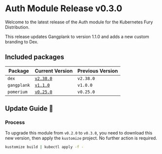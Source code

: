 # Auth Module Release v0.3.0

Welcome to the latest release of the Auth module for the Kubernetes Fury Distribution.

This release updates Gangplank to version 1.1.0 and adds a new custom branding to Dex.

## Included packages

| Package    | Current Version                                                           | Previous Version |
| ---------- | ------------------------------------------------------------------------- | ---------------- |
| `dex`      | [`v2.38.0`](https://github.com/dexidp/dex/releases/tag/v2.38.0)           | `v2.38.0`        |
| `gangplank`| [`v1.1.0`](https://github.com/sighupio/gangplank/releases/tag/v1.1.0)     | `v1.0.0`         |
| `pomerium` | [`v0.25.0`](https://github.com/pomerium/pomerium/releases/tag/v0.25.0)    | `v0.25.0`        |

## Update Guide 🦮

### Process

To upgrade this module from `v0.2.0` to `v0.3.0`, you need to download this new version, then apply the `kustomize` project. No further action is required.

```bash
kustomize build | kubectl apply -f -
```
